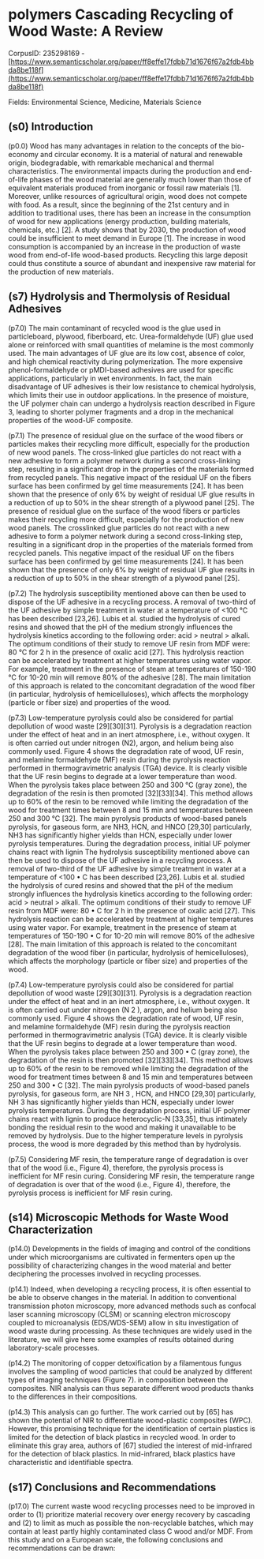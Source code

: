 # polymers Cascading Recycling of Wood Waste: A Review

CorpusID: 235298169 - [https://www.semanticscholar.org/paper/ff8effe17fdbb71d1676f67a2fdb4bbda8be118f](https://www.semanticscholar.org/paper/ff8effe17fdbb71d1676f67a2fdb4bbda8be118f)

Fields: Environmental Science, Medicine, Materials Science

## (s0) Introduction
(p0.0) Wood has many advantages in relation to the concepts of the bio-economy and circular economy. It is a material of natural and renewable origin, biodegradable, with remarkable mechanical and thermal characteristics. The environmental impacts during the production and end-of-life phases of the wood material are generally much lower than those of equivalent materials produced from inorganic or fossil raw materials [1]. Moreover, unlike resources of agricultural origin, wood does not compete with food. As a result, since the beginning of the 21st century and in addition to traditional uses, there has been an increase in the consumption of wood for new applications (energy production, building materials, chemicals, etc.) [2]. A study shows that by 2030, the production of wood could be insufficient to meet demand in Europe [1]. The increase in wood consumption is accompanied by an increase in the production of waste wood from end-of-life wood-based products. Recycling this large deposit could thus constitute a source of abundant and inexpensive raw material for the production of new materials.
## (s7) Hydrolysis and Thermolysis of Residual Adhesives
(p7.0) The main contaminant of recycled wood is the glue used in particleboard, plywood, fiberboard, etc. Urea-formaldehyde (UF) glue used alone or reinforced with small quantities of melamine is the most commonly used. The main advantages of UF glue are its low cost, absence of color, and high chemical reactivity during polymerization. The more expensive phenol-formaldehyde or pMDI-based adhesives are used for specific applications, particularly in wet environments. In fact, the main disadvantage of UF adhesives is their low resistance to chemical hydrolysis, which limits their use in outdoor applications. In the presence of moisture, the UF polymer chain can undergo a hydrolysis reaction described in Figure 3, leading to shorter polymer fragments and a drop in the mechanical properties of the wood-UF composite.

(p7.1) The presence of residual glue on the surface of the wood fibers or particles makes their recycling more difficult, especially for the production of new wood panels. The cross-linked glue particles do not react with a new adhesive to form a polymer network during a second cross-linking step, resulting in a significant drop in the properties of the materials formed from recycled panels. This negative impact of the residual UF on the fibers surface has been confirmed by gel time measurements [24]. It has been shown that the presence of only 6% by weight of residual UF glue results in a reduction of up to 50% in the shear strength of a plywood panel [25].  The presence of residual glue on the surface of the wood fibers or particles makes their recycling more difficult, especially for the production of new wood panels. The crosslinked glue particles do not react with a new adhesive to form a polymer network during a second cross-linking step, resulting in a significant drop in the properties of the materials formed from recycled panels. This negative impact of the residual UF on the fibers surface has been confirmed by gel time measurements [24]. It has been shown that the presence of only 6% by weight of residual UF glue results in a reduction of up to 50% in the shear strength of a plywood panel [25].

(p7.2) The hydrolysis susceptibility mentioned above can then be used to dispose of the UF adhesive in a recycling process. A removal of two-third of the UF adhesive by simple treatment in water at a temperature of <100 °C has been described [23,26]. Lubis et al. studied the hydrolysis of cured resins and showed that the pH of the medium strongly influences the hydrolysis kinetics according to the following order: acid > neutral > alkali. The optimum conditions of their study to remove UF resin from MDF were: 80 °C for 2 h in the presence of oxalic acid [27]. This hydrolysis reaction can be accelerated by treatment at higher temperatures using water vapor. For example, treatment in the presence of steam at temperatures of 150-190 °C for 10-20 min will remove 80% of the adhesive [28]. The main limitation of this approach is related to the concomitant degradation of the wood fiber (in particular, hydrolysis of hemicelluloses), which affects the morphology (particle or fiber size) and properties of the wood.

(p7.3) Low-temperature pyrolysis could also be considered for partial depollution of wood waste [29][30][31]. Pyrolysis is a degradation reaction under the effect of heat and in an inert atmosphere, i.e., without oxygen. It is often carried out under nitrogen (N2), argon, and helium being also commonly used. Figure 4 shows the degradation rate of wood, UF resin, and melamine formaldehyde (MF) resin during the pyrolysis reaction performed in thermogravimetric analysis (TGA) device. It is clearly visible that the UF resin begins to degrade at a lower temperature than wood. When the pyrolysis takes place between 250 and 300 °C (gray zone), the degradation of the resin is then promoted [32][33][34]. This method allows up to 60% of the resin to be removed while limiting the degradation of the wood for treatment times between 8 and 15 min and temperatures between 250 and 300 °C [32]. The main pyrolysis products of wood-based panels pyrolysis, for gaseous form, are NH3, HCN, and HNCO [29,30] particularly, NH3 has significantly higher yields than HCN, especially under lower pyrolysis temperatures. During the degradation process, initial UF polymer chains react with lignin The hydrolysis susceptibility mentioned above can then be used to dispose of the UF adhesive in a recycling process. A removal of two-third of the UF adhesive by simple treatment in water at a temperature of <100 • C has been described [23,26]. Lubis et al. studied the hydrolysis of cured resins and showed that the pH of the medium strongly influences the hydrolysis kinetics according to the following order: acid > neutral > alkali. The optimum conditions of their study to remove UF resin from MDF were: 80 • C for 2 h in the presence of oxalic acid [27]. This hydrolysis reaction can be accelerated by treatment at higher temperatures using water vapor. For example, treatment in the presence of steam at temperatures of 150-190 • C for 10-20 min will remove 80% of the adhesive [28]. The main limitation of this approach is related to the concomitant degradation of the wood fiber (in particular, hydrolysis of hemicelluloses), which affects the morphology (particle or fiber size) and properties of the wood.

(p7.4) Low-temperature pyrolysis could also be considered for partial depollution of wood waste [29][30][31]. Pyrolysis is a degradation reaction under the effect of heat and in an inert atmosphere, i.e., without oxygen. It is often carried out under nitrogen (N 2 ), argon, and helium being also commonly used. Figure 4 shows the degradation rate of wood, UF resin, and melamine formaldehyde (MF) resin during the pyrolysis reaction performed in thermogravimetric analysis (TGA) device. It is clearly visible that the UF resin begins to degrade at a lower temperature than wood. When the pyrolysis takes place between 250 and 300 • C (gray zone), the degradation of the resin is then promoted [32][33][34]. This method allows up to 60% of the resin to be removed while limiting the degradation of the wood for treatment times between 8 and 15 min and temperatures between 250 and 300 • C [32]. The main pyrolysis products of wood-based panels pyrolysis, for gaseous form, are NH 3 , HCN, and HNCO [29,30] particularly, NH 3 has significantly higher yields than HCN, especially under lower pyrolysis temperatures. During the degradation process, initial UF polymer chains react with lignin to produce heterocyclic-N [33,35], thus intimately bonding the residual resin to the wood and making it unavailable to be removed by hydrolysis. Due to the higher temperature levels in pyrolysis process, the wood is more degraded by this method than by hydrolysis.

(p7.5) Considering MF resin, the temperature range of degradation is over that of the wood (i.e., Figure 4), therefore, the pyrolysis process is inefficient for MF resin curing.  Considering MF resin, the temperature range of degradation is over that of the wood (i.e., Figure 4), therefore, the pyrolysis process is inefficient for MF resin curing.
## (s14) Microscopic Methods for Waste Wood Characterization
(p14.0) Developments in the fields of imaging and control of the conditions under which microorganisms are cultivated in fermenters open up the possibility of characterizing changes in the wood material and better deciphering the processes involved in recycling processes.

(p14.1) Indeed, when developing a recycling process, it is often essential to be able to observe changes in the material. In addition to conventional transmission photon microscopy, more advanced methods such as confocal laser scanning microscopy (CLSM) or scanning electron microscopy coupled to microanalysis (EDS/WDS-SEM) allow in situ investigation of wood waste during processing. As these techniques are widely used in the literature, we will give here some examples of results obtained during laboratory-scale processes.

(p14.2) The monitoring of copper detoxification by a filamentous fungus involves the sampling of wood particles that could be analyzed by different types of imaging techniques (Figure 7). in composition between the composites. NIR analysis can thus separate different wood products thanks to the differences in their compositions.

(p14.3) This analysis can go further. The work carried out by [65] has shown the potential of NIR to differentiate wood-plastic composites (WPC). However, this promising technique for the identification of certain plastics is limited for the detection of black plastics in recycled wood. In order to eliminate this gray area, authors of [67] studied the interest of mid-infrared for the detection of black plastics. In mid-infrared, black plastics have characteristic and identifiable spectra.
## (s17) Conclusions and Recommendations
(p17.0) The current waste wood recycling processes need to be improved in order to (1) prioritize material recovery over energy recovery by cascading and (2) to limit as much as possible the non-recyclable batches, which may contain at least partly highly contaminated class C wood and/or MDF. From this study and on a European scale, the following conclusions and recommendations can be drawn:
